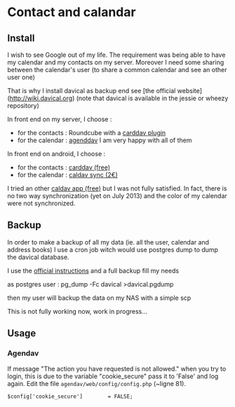 # Contact and calandar

## Install

I wish to see Google out of my life.
The requirement was being able to have my calendar and my contacts on my server.
Moreover I need some sharing between the calendar's user
(to share a common calendar and see an other user one)

That is why I install davical as backup end
see [the official website] (http://wiki.davical.org) (note that davical is available in the 
jessie or wheezy repository)

In front end on my server, I choose :
* for the contacts : Roundcube with a [carddav plugin](http://www.crash-override.net/carddav.html)
* for the calendar : [agenddav](http://agendav.org/)
I am very happy with all of them

In front end on android, I choose :
* for the contacts : [carddav (free)](https://play.google.com/store/apps/details?id=org.dmfs.carddav.sync)
* for the calendar : [caldav sync (2€)](https://play.google.com/store/apps/details?id=org.dmfs.caldav.lib)

I tried an other [caldav app (free)](https://play.google.com/store/apps/details?id=org.dmfs.caldav.lib)
but I was not fully satisfied.
In fact, there is no two way synchronization (yet on July 2013) and the color of my calendar were not synchronized.


## Backup

In order to make a backup of all my data (ie. all the user, calendar and address books)
I use a cron job witch would use postgres dump to dump the davical database.

I use the [official instructions](http://wiki.davical.org/w/Backups)
and a full backup fill my needs

as postgres user :
pg_dump -Fc davical >davical.pgdump

then my user will backup the data on my NAS with a simple scp

This is not fully working now, work in progress...

## Usage

### Agendav

If message "The action you have requested is not allowed." when you try to login,
this is due to the variable "cookie_secure" pass it to 'False' and log again.
Edit the file `agendav/web/config/config.php` (~ligne 81).


    $config['cookie_secure']        = FALSE;

